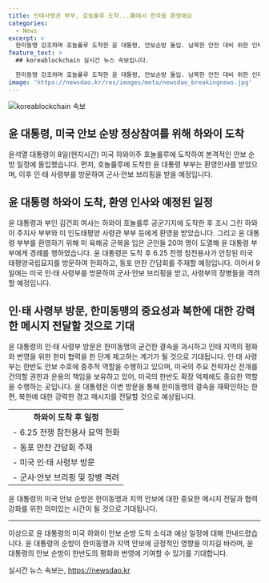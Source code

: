 ```yaml
---
title: 인태사령관 부부, 호놀룰루 도착...美에서 한국을 환영해요
categories:
  - News
excerpt: >
  한미동맹 강조하며 호놀룰루 도착한 윤 대통령, 안보순방 돌입. 남북한 안전 대비 위한 인태사령부 방문, 주한미군 격려 등 예정. 미국의 한반도 확장 억제에 중요한 역할 수행하는 인태 사령부를 통해 한미동맹 강화와 북한에 대한 강력한 경고 메시지 전달할 예정.
feature_text: >
  ## koreablockchain 실시간 뉴스 속보입니다.

  한미동맹 강조하며 호놀룰루 도착한 윤 대통령, 안보순방 돌입. 남북한 안전 대비 위한 인태사령부 방문, 주한미군 격려 등 예정. 미국의 한반도 확장 억제에 중요한 역할 수행하는 인태 사령부를 통해 한미동맹 강화와 북한에 대한 강력한 경고 메시지 전달할 예정.
image: 'https://newsdao.kr/res/images/meta/newsdao_breakingnews.jpg'
---
```


<p><img src="https://newsdao.kr/res/images/meta/newsdao_breakingnews.jpg" alt="koreablockchain 속보" /></p>

<h2>윤 대통령, 미국 안보 순방 정상참여를 위해 하와이 도착</h2>

<p data-ke-size="size16">윤석열 대통령이 8일(현지시간) 미국 하와이주 호놀룰루에 도착하여 본격적인 안보 순방 일정에 돌입했습니다. 먼저, 호놀룰루에 도착한 윤 대통령 부부는 환영인사를 받았으며, 이후 인·태 사령부를 방문하여 군사·안보 브리핑을 받을 예정입니다.</p>

<h2 data-ke-size="size26">윤 대통령 하와이 도착, 환영 인사와 예정된 일정</h2>

<p>윤 대통령과 부인 김건희 여사는 하와이 호놀룰루 공군기지에 도착한 후 조시 그린 하와이 주지사 부부와 미 인도태평양 사령관 부부 등에게 환영을 받았습니다. 그리고 윤 대통령 부부를 환영하기 위해 미 육해공 군복을 입은 군인들 20여 명이 도열해 윤 대통령 부부에게 경례를 행하였습니다. 윤 대통령은 도착 후 6.25 전쟁 참전용사가 안장된 미국 태평양국립묘지를 방문하여 헌화하고, 동포 만찬 간담회를 주재할 예정입니다. 이어서 9일에는 미국 인·태 사령부를 방문하여 군사·안보 브리핑을 받고, 사령부의 장병들을 격려할 예정입니다.</p>

<h2 data-ke-size="size26">인·태 사령부 방문, 한미동맹의 중요성과 북한에 대한 강력한 메시지 전달할 것으로 기대</h2>

<p>윤 대통령의 인·태 사령부 방문은 한미동맹의 굳건한 결속을 과시하고 인태 지역의 평화와 번영을 위한 한미 협력을 한 단계 제고하는 계기가 될 것으로 기대됩니다. 인·태 사령부는 한반도 안보 수호에 중추적 역할을 수행하고 있으며, 미국의 주요 전략자산 전개를 건의할 권한과 운용의 책임을 보유하고 있어, 미국의 한반도 확장 억제에도 중요한 역할을 수행하는 곳입니다. 윤 대통령은 이번 방문을 통해 한미동맹의 결속을 재확인하는 한편, 북한에 대한 강력한 경고 메시지를 전달할 것으로 예상됩니다.</p>

<table>
    <tr>
        <td style="text-align: center; height: 17px;"><b>하와이 도착 후 일정</b></td>
    </tr>
    <tr>
        <td style="text-align: left; height: 17px;">- 6.25 전쟁 참전용사 묘역 헌화</td>
    </tr>
    <tr>
        <td style="text-align: left; height: 17px;">- 동포 만찬 간담회 주재</td>
    </tr>
    <tr>
        <td style="text-align: left; height: 17px;">- 미국 인·태 사령부 방문</td>
    </tr>
    <tr>
        <td style="text-align: left; height: 17px;">- 군사·안보 브리핑 및 장병 격려</td>
    </tr>
</table>

<p data-ke-size="size16">윤 대통령의 미국 안보 순방은 한미동맹과 지역 안보에 대한 중요한 메시지 전달과 협력 강화를 위한 의미있는 시간이 될 것으로 기대됩니다.</p>

<hr>

<p data-ke-size="size16">이상으로 윤 대통령의 미국 하와이 안보 순방 도착 소식과 예상 일정에 대해 안내드렸습니다. 윤 대통령의 순방이 한미동맹과 지역 안보에 긍정적인 영향을 미치길 바라며, 윤 대통령의 안보 순방이 한반도의 평화와 번영에 기여할 수 있기를 기대합니다.</p>
실시간 뉴스 속보는, <a href="https://newsdao.kr" rel="dofollow">https://newsdao.kr</a>


